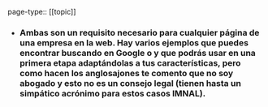 page-type:: [[topic]]
- ### Ambas son un requisito necesario para cualquier página de una empresa en la web. Hay varios ejemplos que puedes encontrar buscando en Google o y que podrás usar en una primera etapa adaptándolas a tus características, pero como hacen los anglosajones te comento que no soy abogado y esto no es un consejo legal (tienen hasta un simpático acrónimo para estos casos IMNAL).



